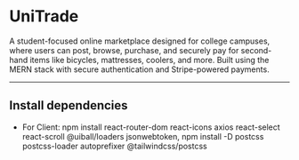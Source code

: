 # UniTrade
A student-focused online marketplace designed for college campuses, where users can post, browse, purchase, and securely pay for second-hand items like bicycles, mattresses, coolers, and more. Built using the MERN stack with secure authentication and Stripe-powered payments.

---

## Install dependencies

- For Client: npm install react-router-dom react-icons axios react-select react-scroll @uiball/loaders jsonwebtoken, npm install -D postcss postcss-loader autoprefixer @tailwindcss/postcss